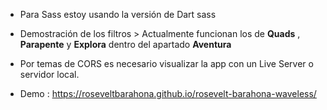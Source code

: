 - Para Sass estoy usando la versión de Dart sass
- Demostración de los filtros > Actualmente funcionan los de **Quads** , **Parapente** y **Explora** dentro del apartado **Aventura**

- Por temas de CORS es necesario visualizar la app con un Live Server o servidor local.


- Demo : <a href="https://roseveltbarahona.github.io/rosevelt-barahona-waveless/" target="_blank">https://roseveltbarahona.github.io/rosevelt-barahona-waveless/</a>
